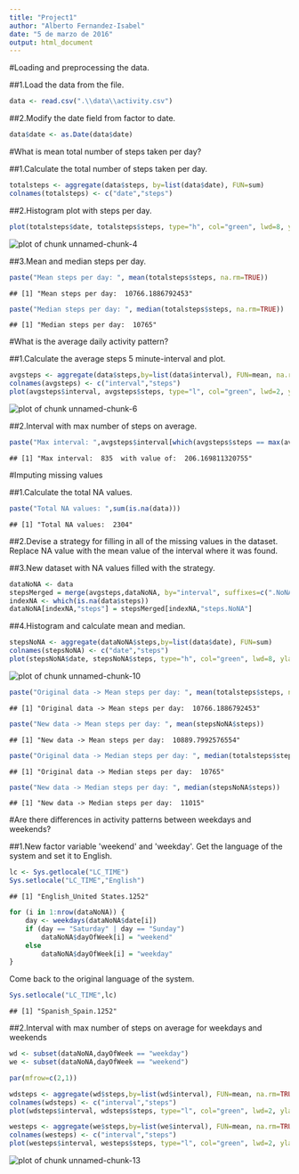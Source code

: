 ```yaml
---
title: "Project1"
author: "Alberto Fernandez-Isabel"
date: "5 de marzo de 2016"
output: html_document
---
```

#Loading and preprocessing the data.

##1.Load the data from the file.

```r
data <- read.csv(".\\data\\activity.csv")
```

##2.Modify the date field from factor to date.

```r
data$date <- as.Date(data$date)
```

#What is mean total number of steps taken per day?

##1.Calculate the total number of steps taken per day.

```r
totalsteps <- aggregate(data$steps, by=list(data$date), FUN=sum)
colnames(totalsteps) <- c("date","steps")
```

##2.Histogram plot with steps per day.

```r
plot(totalsteps$date, totalsteps$steps, type="h", col="green", lwd=8, ylab="Steps per day", xlab="Dates", main="Total number of steps per day")
```

![plot of chunk unnamed-chunk-4](figure/unnamed-chunk-4-1.png)

##3.Mean and median steps per day.

```r
paste("Mean steps per day: ", mean(totalsteps$steps, na.rm=TRUE))
```

```
## [1] "Mean steps per day:  10766.1886792453"
```

```r
paste("Median steps per day: ", median(totalsteps$steps, na.rm=TRUE))
```

```
## [1] "Median steps per day:  10765"
```

#What is the average daily activity pattern?

##1.Calculate the average steps 5 minute-interval and plot.

```r
avgsteps <- aggregate(data$steps,by=list(data$interval), FUN=mean, na.rm=TRUE)
colnames(avgsteps) <- c("interval","steps")
plot(avgsteps$interval, avgsteps$steps, type="l", col="green", lwd=2, ylab="Steps per interval", xlab="Intervals", main="Average of steps per day")
```

![plot of chunk unnamed-chunk-6](figure/unnamed-chunk-6-1.png)

##2.Interval with max number of steps on average.

```r
paste("Max interval: ",avgsteps$interval[which(avgsteps$steps == max(avgsteps$steps))]," with value of: ",max(avgsteps$steps))
```

```
## [1] "Max interval:  835  with value of:  206.169811320755"
```

#Imputing missing values

##1.Calculate the total NA values.

```r
paste("Total NA values: ",sum(is.na(data)))
```

```
## [1] "Total NA values:  2304"
```

##2.Devise a strategy for filling in all of the missing values in the dataset.
Replace NA value with the mean value of the interval where it was found.

##3.New dataset with NA values filled with the strategy.

```r
dataNoNA <- data
stepsMerged = merge(avgsteps,dataNoNA, by="interval", suffixes=c(".NoNA", ".NA"))
indexNA <- which(is.na(data$steps))
dataNoNA[indexNA,"steps"] = stepsMerged[indexNA,"steps.NoNA"]
```

##4.Histogram and calculate mean and median.

```r
stepsNoNA <- aggregate(dataNoNA$steps,by=list(data$date), FUN=sum)
colnames(stepsNoNA) <- c("date","steps")
plot(stepsNoNA$date, stepsNoNA$steps, type="h", col="green", lwd=8, ylab="Steps per day", xlab="Dates", main="Total number of steps per day (Modified NA)")
```

![plot of chunk unnamed-chunk-10](figure/unnamed-chunk-10-1.png)

```r
paste("Original data -> Mean steps per day: ", mean(totalsteps$steps, na.rm=TRUE))
```

```
## [1] "Original data -> Mean steps per day:  10766.1886792453"
```

```r
paste("New data -> Mean steps per day: ", mean(stepsNoNA$steps))
```

```
## [1] "New data -> Mean steps per day:  10889.7992576554"
```

```r
paste("Original data -> Median steps per day: ", median(totalsteps$steps, na.rm=TRUE))
```

```
## [1] "Original data -> Median steps per day:  10765"
```

```r
paste("New data -> Median steps per day: ", median(stepsNoNA$steps))
```

```
## [1] "New data -> Median steps per day:  11015"
```

#Are there differences in activity patterns between weekdays and weekends?

##1.New factor variable 'weekend' and 'weekday'.
Get the language of the system and set it to English.

```r
lc <- Sys.getlocale("LC_TIME")
Sys.setlocale("LC_TIME","English")
```

```
## [1] "English_United States.1252"
```

```r
for (i in 1:nrow(dataNoNA)) {
	day <- weekdays(dataNoNA$date[i])
	if (day == "Saturday" | day == "Sunday") 
		dataNoNA$dayOfWeek[i] = "weekend"
	else
		dataNoNA$dayOfWeek[i] = "weekday"
}
```

Come back to the original language of the system.

```r
Sys.setlocale("LC_TIME",lc)
```

```
## [1] "Spanish_Spain.1252"
```

##2.Interval with max number of steps on average for weekdays and weekends 

```r
wd <- subset(dataNoNA,dayOfWeek == "weekday")
we <- subset(dataNoNA,dayOfWeek == "weekend")

par(mfrow=c(2,1)) 

wdsteps <- aggregate(wd$steps,by=list(wd$interval), FUN=mean, na.rm=TRUE)
colnames(wdsteps) <- c("interval","steps")
plot(wdsteps$interval, wdsteps$steps, type="l", col="green", lwd=2, ylab="Steps per interval", xlab="Intervals", main="Average of steps per day in weekdays")

westeps <- aggregate(we$steps,by=list(we$interval), FUN=mean, na.rm=TRUE)
colnames(westeps) <- c("interval","steps")
plot(westeps$interval, westeps$steps, type="l", col="green", lwd=2, ylab="Steps per interval", xlab="Intervals", main="Average of steps per day in weekends")
```

![plot of chunk unnamed-chunk-13](figure/unnamed-chunk-13-1.png)



